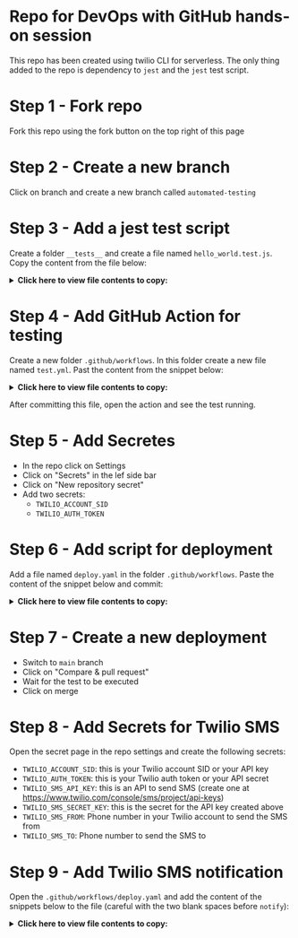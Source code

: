 # Repo for DevOps with GitHub hands-on session

This repo has been created using twilio CLI for serverless. The only thing added to the repo is dependency to `jest` and the `jest` test script. 

# Step 1 - Fork repo 

Fork this repo using the fork button on the top right of this page

# Step 2 - Create a new branch 

Click on branch and create a new branch called `automated-testing`

# Step 3 - Add a jest test script

Create a folder `__tests__` and create a file named `hello_world.test.js`. Copy the content from the file below: 

<details>
        <summary><b>Click here to view file contents to copy:</b></summary>
 
 ```javascript
 const Twilio = require('twilio');

describe('Test voice response TwiML', () => {
  beforeAll(() => {
    global.Twilio = Twilio;
  });

  it('returns "Hello World" TwiML response', (done) => {
    const tokenFunction = require('../functions/hello-world').handler;

    const callback = (err, twimlResponse) => {
      expect(twimlResponse.toString()).toBe(
        '<?xml version="1.0" encoding="UTF-8"?><Response><Say>Hello World!</Say></Response>'
      );
      done();
    };

    tokenFunction(null, {}, callback);
  });
});
```
 </details>
 
 # Step 4 - Add GitHub Action for testing
 
 Create a new folder `.github/workflows`. In this folder create a new file named `test.yml`. Past the content from the snippet below: 
 
 <details>
        <summary><b>Click here to view file contents to copy:</b></summary>
 
 ```yaml
 name: Twilio Serverless testing

on: [pull_request, push]

jobs:
  test:
    runs-on: ${{ matrix.os }}
    strategy:
      matrix:
        os: [macos-latest]
        node-version: [10]

    steps:
      - name: Checkout code
        uses: actions/checkout@v1
      - name: Use Node.js version ${{ matrix.node-version }}
        uses: actions/setup-node@v1
        with:
          node-version: ${{ matrix.node-version }}
      - name: npm install, build, and test
        run: |
          npm install
          npm run jest
        env:
          CI: true
 ```
 
 </details>
 
 After committing this file, open the action and see the test running. 
 
 # Step 5 - Add Secretes
 
 * In the repo click on Settings 
 * Click on "Secrets" in the lef side bar
 * Click on "New repository secret"
 * Add two secrets: 
   * `TWILIO_ACCOUNT_SID`
   * `TWILIO_AUTH_TOKEN`
 
 # Step 6 - Add script for deployment 
 
Add a file named `deploy.yaml` in the folder `.github/workflows`. Paste the content of the snippet below and commit: 
<details>
        <summary><b>Click here to view file contents to copy:</b></summary>

```yaml
name: Deployment to Twilio Serverless

on:
  push:
    branches:
      - main

jobs:
  deploy:
    runs-on: ${{ matrix.os }}
    strategy:
      matrix:
        os: [macos-latest]
        node-version: [10]

    steps:
      - name: Checkout code
        uses: actions/checkout@v1
      - name: Use Node.js ${{ matrix.node-version }}
        uses: actions/setup-node@v1
        with:
          node-version: ${{ matrix.node-version }}
      - name: npm install and deploy
        run: |
          npm install
          npm run deploy -- --account-sid ${{secrets.TWILIO_ACCOUNT_SID}} --auth-token ${{secrets.TWILIO_AUTH_TOKEN}} --override-existing-project
        env:
          CI: true

```
</details>
        
# Step 7 - Create a new deployment
        
* Switch to `main` branch 
* Click on "Compare & pull request"
* Wait for the test to be executed 
* Click on merge 

# Step 8 - Add Secrets for Twilio SMS 

Open the secret page in the repo settings and create the following secrets: 

* `TWILIO_ACCOUNT_SID`: this is your Twilio account SID or your API key
* `TWILIO_AUTH_TOKEN`: this is your Twilio auth token or your API secret
* `TWILIO_SMS_API_KEY`: this is an API to send SMS (create one at https://www.twilio.com/console/sms/project/api-keys)
* `TWILIO_SMS_SECRET_KEY`: this is the secret for the API key created above
* `TWILIO_SMS_FROM`: Phone number in your Twilio account to send the SMS from
* `TWILIO_SMS_TO`: Phone number to send the SMS to

# Step 9 - Add Twilio SMS notification 

Open the `.github/workflows/deploy.yaml` and add the content of the snippets below to the file (careful with the two blank spaces before `notify`): 
<details>
        <summary><b>Click here to view file contents to copy:</b></summary>
        
```yaml
  notify:
    runs-on: ubuntu-latest
    needs: deploy

    steps:
      - name: Send an SMS through Twilio
        uses: twilio-labs/actions-sms@v1
        with:
          fromPhoneNumber: ${{ secrets.TWILIO_SMS_FROM }}
          toPhoneNumber: ${{ secrets.TWILIO_SMS_TO }}
          message: '🚢 Deployment successful 🎉'
        env:
          TWILIO_ACCOUNT_SID: ${{ secrets.TWILIO_ACCOUNT_SID }}
          TWILIO_API_KEY: ${{ secrets.TWILIO_SMS_API_KEY }}
          TWILIO_API_SECRET: ${{ secrets.TWILIO_SMS_API_SECRET }}
```
</details>
